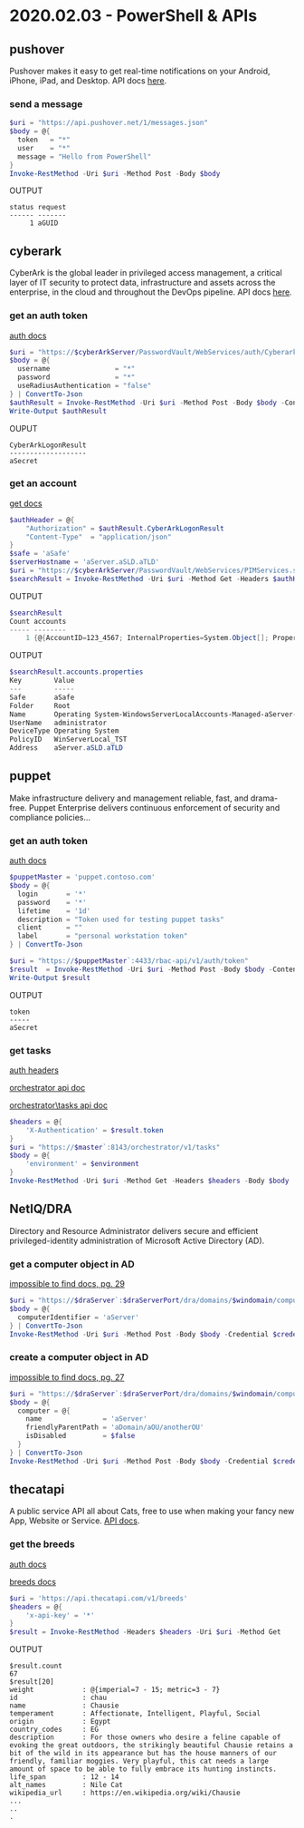 # 2020.02.03 - PowerShell & APIs

## pushover

Pushover makes it easy to get real-time notifications on your Android, iPhone, iPad, and Desktop. API docs [here](https://pushover.net/api).

### send a message

```powershell
$uri = "https://api.pushover.net/1/messages.json"
$body = @{
  token   = "*"
  user    = "*"
  message = "Hello from PowerShell"
}
Invoke-RestMethod -Uri $uri -Method Post -Body $body
```

OUTPUT

```plaintext
status request
------ -------
     1 aGUID
```

## cyberark

CyberArk is the global leader in privileged access management, a critical layer of IT security to protect data, infrastructure and assets across the enterprise, in the cloud and throughout the DevOps pipeline. API docs [here](https://docs.cyberark.com/Product-Doc/OnlineHelp/PAS/Latest/en/Content/WebServices/API%20Commands.htm).

### get an auth token

[auth docs](https://docs.cyberark.com/Product-Doc/OnlineHelp/PAS/Latest/en/Content/SDK/CyberArkAuthentication-Logon.htm)

```powershell
$uri = "https://$cyberArkServer/PasswordVault/WebServices/auth/Cyberark/CyberArkAuthenticationService.svc/Logon"
$body = @{
  username                = "*"
  password                = "*"
  useRadiusAuthentication = "false"
} | ConvertTo-Json
$authResult = Invoke-RestMethod -Uri $uri -Method Post -Body $body -ContentType "application/json"
Write-Output $authResult
```

OUPUT

```plaintext
CyberArkLogonResult
-------------------
aSecret
```

### get an account

[get docs](https://docs.cyberark.com/Product-Doc/OnlineHelp/PAS/Latest/en/Content/WebServices/Get%20Account%20Details%20(up%20to%20v9.10).htm)

```powershell
$authHeader = @{
    "Authorization" = $authResult.CyberArkLogonResult
    "Content-Type"  = "application/json"
}
$safe = 'aSafe'
$serverHostname = 'aServer.aSLD.aTLD'
$uri = "https://$cyberArkServer/PasswordVault/WebServices/PIMServices.svc/Accounts?Keywords=$serverHostname`&Safe=$safe"
$searchResult = Invoke-RestMethod -Uri $uri -Method Get -Headers $authHeader
```

OUTPUT
```powershell
$searchResult
Count accounts
----- --------
    1 {@{AccountID=123_4567; InternalProperties=System.Object[]; Properties=System.Object[]}}
```

OUTPUT
```powershell
$searchResult.accounts.properties
Key        Value
---        -----
Safe       aSafe
Folder     Root
Name       Operating System-WindowsServerLocalAccounts-Managed-aServer-administrator
UserName   administrator
DeviceType Operating System
PolicyID   WinServerLocal_TST
Address    aServer.aSLD.aTLD
```

## puppet

Make infrastructure delivery and management reliable, fast, and drama-free. Puppet Enterprise delivers continuous enforcement of security and compliance policies...

### get an auth token

[auth docs](https://puppet.com/docs/pe/2017.3/rbac_api_v1_token.html#token-endpoints-api-v1)

```powershell
$puppetMaster = 'puppet.contoso.com'
$body = @{
  login       = '*'
  password    = '*'
  lifetime    = '1d'
  description = "Token used for testing puppet tasks"
  client      = ""
  label       = "personal workstation token"
} | ConvertTo-Json

$uri = "https://$puppetMaster`:4433/rbac-api/v1/auth/token"
$result  = Invoke-RestMethod -Uri $uri -Method Post -Body $body -ContentType 'application/json'
Write-Output $result
```

OUTPUT

```plaintext
token
-----
aSecret
```

### get tasks

[auth headers](https://puppet.com/docs/pe/2017.3/rbac_token_auth_intro.html#use_a_token_with_the_pe_api_endpoints)

[orchestrator api doc](https://puppet.com/docs/pe/2019.3/orchestrator_api_forming_requests.html)

[orchestrator\tasks api doc](https://puppet.com/docs/pe/2019.3/orchestrator_api_tasks_endpoint.html)

```powershell
$headers = @{
    'X-Authentication' = $result.token
}
$uri = "https://$master`:8143/orchestrator/v1/tasks"
$body = @{
    'environment' = $environment
}
Invoke-RestMethod -Uri $uri -Method Get -Headers $headers -Body $body
```

## NetIQ/DRA

Directory and Resource Administrator delivers secure and efficient privileged-identity administration of Microsoft Active Directory (AD).

### get a computer object in AD

[impossible to find docs, pg. 29](https://www.netiq.com/documentation/directory-and-resource-administrator-9/pdfdoc/DRARESTServicesTechnicalReference/DRARESTServicesTechnicalReference.pdf)

```powershell
$uri = "https://$draServer`:$draServerPort/dra/domains/$windomain/computers/get"
$body = @{
  computerIdentifier = 'aServer'
} | ConvertTo-Json
Invoke-RestMethod -Uri $uri -Method Post -Body $body -Credential $credential -ContentType 'application/json'
```

### create a computer object in AD

[impossible to find docs, pg. 27](https://www.netiq.com/documentation/directory-and-resource-administrator-9/pdfdoc/DRARESTServicesTechnicalReference/DRARESTServicesTechnicalReference.pdf)

```powershell
$uri = "https://$draServer`:$draServerPort/dra/domains/$windomain/computers/post"
$body = @{
  computer = @{
    name               = 'aServer'
    friendlyParentPath = 'aDomain/aOU/anotherOU'
    isDisabled         = $false
  }
} | ConvertTo-Json
Invoke-RestMethod -Uri $uri -Method Post -Body $body -Credential $credential -ContentType 'application/json'
```

## thecatapi

A public service API all about Cats, free to use when making your fancy new App, Website or Service. [API docs](https://docs.thecatapi.com/).

### get the breeds

[auth docs](https://docs.thecatapi.com/authentication)

[breeds docs](https://docs.thecatapi.com/api-reference/breeds/breeds-list)

```powershell
$uri = 'https://api.thecatapi.com/v1/breeds'
$headers = @{
    'x-api-key' = '*'
}
$result = Invoke-RestMethod -Headers $headers -Uri $uri -Method Get
```

OUTPUT

```plaintext
$result.count
67
$result[20]
weight            : @{imperial=7 - 15; metric=3 - 7}
id                : chau
name              : Chausie
temperament       : Affectionate, Intelligent, Playful, Social
origin            : Egypt
country_codes     : EG
description       : For those owners who desire a feline capable of evoking the great outdoors, the strikingly beautiful Chausie retains a bit of the wild in its appearance but has the house manners of our friendly, familiar moggies. Very playful, this cat needs a large amount of space to be able to fully embrace its hunting instincts.
life_span         : 12 - 14
alt_names         : Nile Cat
wikipedia_url     : https://en.wikipedia.org/wiki/Chausie
...
..
.
```
